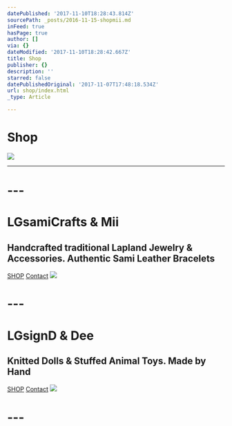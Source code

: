 ```yaml
---
datePublished: '2017-11-10T18:28:43.814Z'
sourcePath: _posts/2016-11-15-shopmii.md
inFeed: true
hasPage: true
author: []
via: {}
dateModified: '2017-11-10T18:28:42.667Z'
title: Shop
publisher: {}
description: ''
starred: false
datePublishedOriginal: '2017-11-07T17:48:18.534Z'
url: shop/index.html
_type: Article

---
```

# **Shop**
![](https://the-grid-user-content.s3-us-west-2.amazonaws.com/28b41c7b-f21b-4773-968e-85c3f2dd961c.jpg)

---

# ---

# **LGsamiCrafts & Mii**

## Handcrafted traditional Lapland Jewelry & Accessories. Authentic Sami Leather Bracelets
[SHOP][0]
[Contact][1]
![](https://the-grid-user-content.s3-us-west-2.amazonaws.com/f27959a9-de6c-49e7-8927-351d748f3182.jpg)

# ---

# **LGsignD & Dee**

## Knitted Dolls & Stuffed Animal Toys. Made by Hand
[SHOP][2]
[Contact][3]
![](https://the-grid-user-content.s3-us-west-2.amazonaws.com/fdd398a7-4353-4ced-8dee-a5f0cdc39ec1.jpg)

# ---

[0]: https://thegrid.ai/lgsamicrafts/shopmii/
[1]: https://thegrid.ai/lgsamicrafts/contact/
[2]: https://www.etsy.com/shop/lgsignd/
[3]: https://thegrid.ai/lgsignd/contact/